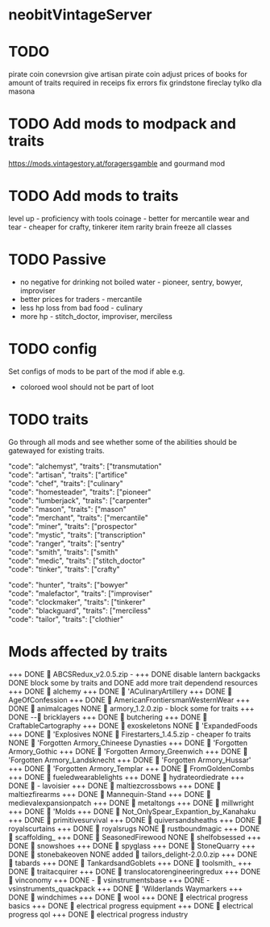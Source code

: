 # neobitVintageServer
# TODO
pirate coin conevrsion
give artisan pirate coin
adjust prices of books for amount of traits required in receips
fix errors
fix grindstone
fireclay tylko dla masona



# TODO Add mods to modpack and traits
https://mods.vintagestory.at/foragersgamble and gourmand mod
# TODO Add mods to traits
level up - proficiency with tools 
coinage - better for mercantile
wear and tear - cheaper for crafty, tinkerer
item rarity
brain freeze
all classes

# TODO Passive
- no negative for drinking not boiled water - pioneer, sentry, bowyer, improviser
- better prices for traders - mercantile
- less hp loss from bad food - culinary
- more hp - stitch_doctor, improviser, merciless

# TODO config
Set configs of mods to be part of the mod if able e.g.
- coloroed wool should not be part of loot

# TODO traits
Go through all mods and see whether some of the abilities should be gatewayed for existing traits.

"code": "alchemyst",   "traits": ["transmutation"    
"code": "artisan",     "traits": ["artifice"         
"code": "chef",        "traits": ["culinary"         
"code": "homesteader", "traits": ["pioneer"          
"code": "lumberjack",  "traits": ["carpenter"        
"code": "mason",       "traits": ["mason"            
"code": "merchant",    "traits": ["mercantile"       
"code": "miner",       "traits": ["prospector"       
"code": "mystic",      "traits": ["transcription"    
"code": "ranger",      "traits": ["sentry"           
"code": "smith",       "traits": ["smith"            
"code": "medic",       "traits": ["stitch_doctor"    
"code": "tinker",      "traits": ["crafty"           

"code": "hunter",      "traits": ["bowyer"           
"code": "malefactor",  "traits": ["improviser"       
"code": "clockmaker",  "traits": ["tinkerer"         
"code": "blackguard",  "traits": ["merciless"        
"code": "tailor",      "traits": ["clothier"         

# Mods affected by traits
+++ DONE  ABCSRedux_v2.0.5.zip - 
+++ DONE disable lantern backgacks
    DONE block some by traits and 
    DONE add more trait dependend resources
+++ DONE  alchemy
+++ DONE  'ACulinaryArtillery
+++ DONE  AgeOfConfession
+++ DONE  AmericanFrontiersmanWesternWear
+++ DONE  animalcages
NONE  armory_1.2.0.zip - block some for traits
+++ DONE -- bricklayers
+++ DONE  butchering
+++ DONE  CraftableCartography
+++ DONE  exoskeletons
NONE  'ExpandedFoods
+++ DONE  'Explosives
NONE  Firestarters_1.4.5.zip - cheaper fo traits
NONE  'Forgotten Armory_Chineese Dynasties
+++ DONE  'Forgotten Armory_Gothic
+++ DONE  'Forgotten Armory_Greenwich
+++ DONE  'Forgotten Armory_Landsknecht
+++ DONE  'Forgotten Armory_Hussar'
+++ DONE  'Forgotten Armory_Templar
+++ DONE  FromGoldenCombs
+++ DONE  fueledwearablelights
+++ DONE  hydrateordiedrate
+++ DONE  - lavoisier
+++ DONE  maltiezcrossbows
+++ DONE  maltiezfirearms
+++ DONE  Mannequin-Stand
+++ DONE  medievalexpansionpatch
+++ DONE  metaltongs
+++ DONE  millwright
+++ DONE  'Molds
+++ DONE  Not_OnlySpear_Expantion_by_Kanahaku
+++ DONE  primitivesurvival
+++ DONE  quiversandsheaths
+++ DONE  royalscurtains
+++ DONE  royalsrugs
NONE  rustboundmagic
+++ DONE  scaffolding_
+++ DONE  SeasonedFirewood
NONE  shelfobsessed
+++ DONE  snowshoes
+++ DONE  spyglass
+++ DONE  StoneQuarry
+++ DONE  stonebakeoven
NONE added  tailors_delight-2.0.0.zip
+++ DONE  tabards
+++ DONE  TankardsandGoblets
+++ DONE  toolsmith_
+++ DONE  traitacquirer
+++ DONE  translocatorengineeringredux
+++ DONE  vinconomy
+++ DONE -  vsinstrumentsbase
+++ DONE - vsinstruments_quackpack
+++ DONE  'Wilderlands Waymarkers
+++ DONE  windchimes
+++ DONE  wool
+++ DONE  electrical progress basics
+++ DONE  electrical progress equipment
+++ DONE  electrical progress qol
+++ DONE  electrical progress industry



